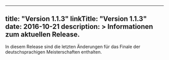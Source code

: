 
---
title: "Version 1.1.3"
linkTitle: "Version 1.1.3"
date: 2016-10-21
description: >
  Informationen zum aktuellen Release.
---

In diesem Release sind die letzten Änderungen für das Finale der deutschsprachigen Meisterschaften enthalten.